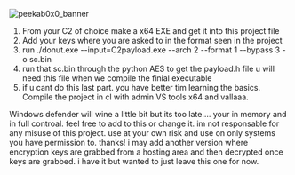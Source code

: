 
![peekab0x0_banner](https://github.com/user-attachments/assets/1c4f1625-b63f-43fe-8508-305c01dae813)




1. From your C2 of choice make a x64 EXE and get it into this project file
2. Add your keys where you are asked to in the format seen in the project
3. run ./donut.exe --input=C2payload.exe --arch 2 --format 1 --bypass 3 -o sc.bin 
4. run that sc.bin through the python AES to get the payload.h file u will need this file when we compile the finial executable
5. if u cant do this last part. you have better tim learning the basics. Compile the project in cl with admin VS tools x64 and vallaaa.

Windows defender will wine a little bit but its too late.... your in memory and in full controal. feel free to add to this or change it. 
im not responsable for any misuse of this project. use at your own risk and use on only systems you have permission to. 
thanks! i may add another version where encryption keys are grabbed from a hosting area and then decrypted once keys are grabbed. i have it but wanted to just leave this one for now. 
